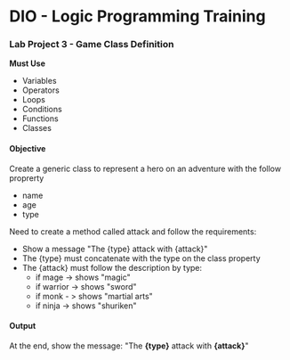 # DIO - Logic Programming Training

### Lab Project 3 - Game Class Definition

**Must Use**

- Variables
- Operators
- Loops
- Conditions
- Functions
- Classes

#### Objective

Create a generic class to represent a hero on an adventure with the follow proprerty

- name
- age
- type

Need to create a method called attack and follow the requirements:
- Show a message "The {type} attack with {attack}"
- The {type} must concatenate with the type on the class property
- The {attack} must follow the description by type:
    - if mage -> shows "magic"
    - if warrior -> shows "sword"
    - if monk - > shows "martial arts"
    - if ninja -> shows "shuriken"

#### Output

At the end, show the message:
"The **{type}** attack with **{attack}**"
